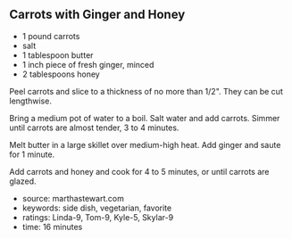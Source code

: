 Carrots with Ginger and Honey
-----------------------------

- 1 pound carrots
- salt
- 1 tablespoon butter
- 1 inch piece of fresh ginger, minced
- 2 tablespoons honey

Peel carrots and slice to a thickness of no more than 1/2".  They can
be cut lengthwise.

Bring a medium pot of water to a boil.  Salt water and add carrots.
Simmer until carrots are almost tender, 3 to 4 minutes.

Melt butter in a large skillet over medium-high heat.  Add ginger and
saute for 1 minute.

Add carrots and honey and cook for 4 to 5 minutes, or until carrots
are glazed.

- source: marthastewart.com
- keywords: side dish, vegetarian, favorite
- ratings: Linda-9, Tom-9, Kyle-5, Skylar-9
- time: 16 minutes
